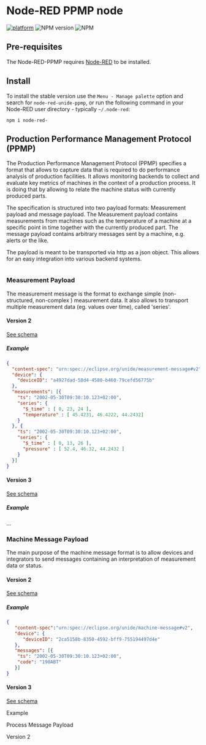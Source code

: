# Node-RED PPMP node
[![platform](https://img.shields.io/badge/platform-Node--RED-red)](https://nodered.org)
![NPM version](https://badge.fury.io/js/node-red-dashboard.svg)
![NPM](https://img.shields.io/npm/l/node-red-dashboard)

## Pre-requisites

The Node-RED-PPMP requires [Node-RED](https://nodered.org) to be installed.

## Install

To install the stable version use the `Menu - Manage palette` option and search for `node-red-unide-ppmp`, or run the following command in your Node-RED user directory - typically `~/.node-red`:

    npm i node-red-

## Production Performance Management Protocol (PPMP)

The Production Performance Management Protocol (PPMP) specifies a format that allows to capture data that is required to do performance analysis of production facilities. It allows monitoring backends to collect and evaluate key metrics of machines in the context of a production process. It is doing that by allowing to relate the machine status with currently produced parts.

The specification is structured into two payload formats: Measurement payload and message payload. The Measurement payload contains measurements from machines such as the temperature of a machine at a specific point in time together with the currently produced part. The message payload contains arbitrary messages sent by a machine, e.g. alerts or the like.

The payload is meant to be transported via http as a json object. This allows for an easy integration into various backend systems.

<img title="" src="file:///Users/marian/Desktop/Screenshot%202023-02-01%20at%2011.56.08.png" alt="" data-align="center">

### Measurement Payload

The measurement message is the format to exchange simple (non-structured, non-complex ) measurement data. It also allows to transport multiple measurement data (eg. values over time), called 'series'.

#### Version 2

[See schema](/schemas/v2/measurement_schema.md)

##### Example

```json
{
  "content-spec": "urn:spec://eclipse.org/unide/measurement-message#v2",
  "device": {
    "deviceID": "a4927dad-58d4-4580-b460-79cefd56775b"
  },
  "measurements": [{
    "ts": "2002-05-30T09:30:10.123+02:00",
    "series": {
      "$_time" : [ 0, 23, 24 ], 
      "temperature" : [ 45.4231, 46.4222, 44.2432]
    }
  }, {
    "ts": "2002-05-30T09:30:10.123+02:00",
    "series": {
      "$_time" : [ 0, 13, 26 ],
      "pressure" : [ 52.4, 46.32, 44.2432 ]
    }
  }]
}
```

#### Version 3

[See schema](/schemas/v3/measurement_schema.md)

##### Example

...

### Machine Message Payload

The main purpose of the machine message format is to allow devices and integrators to send messages containing an interpretation of measurement data or status.

#### Version 2

[See schema](/schemas/v2/message_schema.md)

##### Example

```json
{
   "content-spec":"urn:spec://eclipse.org/unide/machine-message#v2",
   "device": {
      "deviceID": "2ca5158b-8350-4592-bff9-755194497d4e"
   },
   "messages": [{
    "ts": "2002-05-30T09:30:10.123+02:00",       
    "code": "190ABT"
   }]
}
```

#### Version 3

[See schema](/schemas/v3/message_schema.md)

Example

Process Message Payload

Version 2

